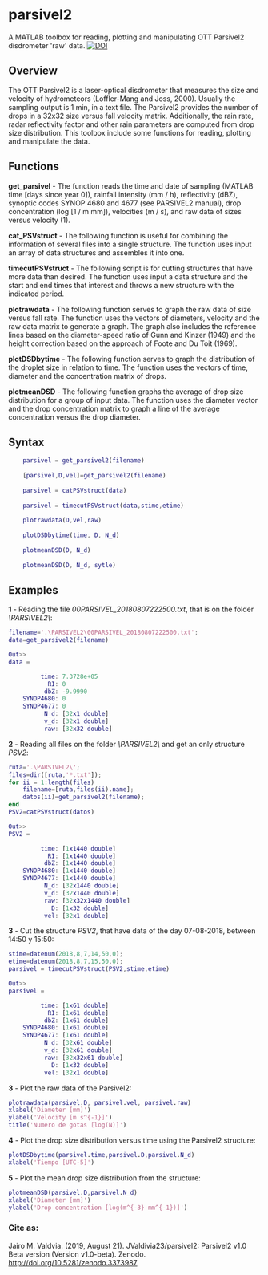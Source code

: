 # parsivel2
A MATLAB toolbox for reading, plotting and manipulating OTT Parsivel2 disdrometer 'raw' data.
[![DOI](https://zenodo.org/badge/203242951.svg)](https://zenodo.org/badge/latestdoi/203242951)

## Overview
The OTT Parsivel2 is a laser-optical disdrometer that measures the size and velocity of
hydrometeors (Loffler-Mang and Joss, 2000). Usually the sampling output is 1 min,
in a text file. The Parsivel2 provides the number of drops in a 32x32 size versus fall velocity matrix.
Additionally, the rain rate, radar reflectivity factor and other rain parameters are computed
from drop size distribution.
This toolbox include some functions for reading, plotting and manipulate the data.

## Functions
**get_parsivel** - The function reads the time and date of sampling (MATLAB time [days since year 0]), 
rainfall intensity (mm / h), reflectivity (dBZ), synoptic codes SYNOP 4680 and 4677 
(see PARSIVEL2 manual), drop concentration (log [1 / m mm]), velocities (m / s), 
and raw data of sizes versus velocity (1).

**cat_PSVstruct** - The following function is useful for combining the information of several files into a single structure.
The function uses input an array of data structures and assembles it into one.

**timecutPSVstruct** - The following script is for cutting structures that have more 
data than desired. The function uses input a data structure and the start and end times 
that interest and throws a new structure with the indicated period.

**plotrawdata** - The following function serves to graph the raw data of size versus fall rate.
The function uses the vectors of diameters, velocity and the raw data matrix to generate a graph. 
The graph also includes the reference lines based on the diameter-speed ratio of 
Gunn and Kinzer (1949) and the height correction based on the approach of Foote and Du Toit (1969).

**plotDSDbytime** - The following function serves to graph the distribution of the droplet size in relation to time.
The function uses the vectors of time, diameter and the concentration matrix of drops.

**plotmeanDSD** - The following function graphs the average of drop size distribution for a group of input data.
The function uses the diameter vector and the drop concentration matrix to graph a line of the average concentration versus the drop diameter.

## Syntax

```Matlab
	parsivel = get_parsivel2(filename)
	
	[parsivel,D,vel]=get_parsivel2(filename)
	
	parsivel = catPSVstruct(data)
	
	parsivel = timecutPSVstruct(data,stime,etime)
	
	plotrawdata(D,vel,raw)
	
	plotDSDbytime(time, D, N_d)
	
	plotmeanDSD(D, N_d)
	
	plotmeanDSD(D, N_d, sytle)
```

## Examples

**1** - Reading the file *00PARSIVEL_20180807222500.txt*, that is on the folder *\PARSIVEL2\\*:
```Matlab
filename='.\PARSIVEL2\00PARSIVEL_20180807222500.txt';
data=get_parsivel2(filename)

Out>>
data = 

         time: 7.3728e+05
           RI: 0
          dbZ: -9.9990
    SYNOP4680: 0
    SYNOP4677: 0
          N_d: [32x1 double]
          v_d: [32x1 double]
          raw: [32x32 double]

```

**2** - Reading all files on the folder *\PARSIVEL2\\* and get an only structure *PSV2*:
```Matlab
ruta='.\PARSIVEL2\';
files=dir([ruta,'*.txt']);
for ii = 1:length(files)
    filename=[ruta,files(ii).name];
    datos(ii)=get_parsivel2(filename);
end
PSV2=catPSVstruct(datos)

Out>>
PSV2 = 

         time: [1x1440 double]
           RI: [1x1440 double]
          dbZ: [1x1440 double]
    SYNOP4680: [1x1440 double]
    SYNOP4677: [1x1440 double]
          N_d: [32x1440 double]
          v_d: [32x1440 double]
          raw: [32x32x1440 double]
            D: [1x32 double]
          vel: [32x1 double]
```
**3** - Cut the structure *PSV2*, that have data of the day 07-08-2018, between 14:50 y 15:50:
```Matlab
stime=datenum(2018,8,7,14,50,0);
etime=datenum(2018,8,7,15,50,0);
parsivel = timecutPSVstruct(PSV2,stime,etime)

Out>>
parsivel = 

         time: [1x61 double]
           RI: [1x61 double]
          dbZ: [1x61 double]
    SYNOP4680: [1x61 double]
    SYNOP4677: [1x61 double]
          N_d: [32x61 double]
          v_d: [32x61 double]
          raw: [32x32x61 double]
            D: [1x32 double]
          vel: [32x1 double]
```

**3** - Plot the raw data of the Parsivel2:
```Matlab
plotrawdata(parsivel.D, parsivel.vel, parsivel.raw)
xlabel('Diameter [mm]')
ylabel('Velocity [m s^{-1}]')
title('Numero de gotas [log(N)]')
```

**4** - Plot the drop size distribution versus time using the Parsivel2 structure:
```Matlab
plotDSDbytime(parsivel.time,parsivel.D,parsivel.N_d)
xlabel('Tiempo [UTC-5]')
```

**5** - Plot the mean drop size distribution from the structure:

```Matlab
plotmeanDSD(parsivel.D,parsivel.N_d)
xlabel('Diameter [mm]')
ylabel('Drop concentration [log(m^{-3} mm^{-1})]')
```

### Cite as:
Jairo M. Valdvia. (2019, August 21). JValdivia23/parsivel2: Parsivel2 v1.0 Beta version (Version v1.0-beta). Zenodo. http://doi.org/10.5281/zenodo.3373987


